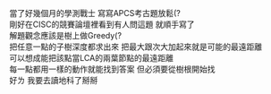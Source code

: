 當了好幾個月的學測戰士 寫寫APCS考古題放鬆(? <br>
剛好在CISC的競賽論壇裡看到有人問這題 就順手寫了<br>
解題觀念應該是樹上做Greedy(? <br>
把任意一點的子樹深度都求出來 把最大跟次大加起來就是可能的最遠距離<br>
可以想成能把該點當LCA的兩葉節點的最遠距離<br>
每一點都用一樣的動作就能找到答案 但必須要從樹根開始找<br>
好ㄌ 我要去讀地科了掰掰
